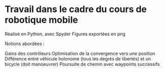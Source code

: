 # Travail dans le cadre du cours de robotique mobile

Réalisé en Python, avec Spyder
Figures exportées en png


Notions abordées : 


Gains des contrôleurs
Optimisation de la convergence vers une position
Différence entre véhicule holonome (tous les degrés de libertés) et un bicycle (doit manoeuvrer)
Poursuite de chemin avec waypoints successifs